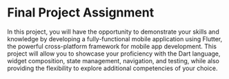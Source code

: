 # Final Project Assignment

In this project, you will have the opportunity to demonstrate your skills and knowledge by developing a fully-functional mobile application using Flutter, the powerful cross-platform framework for mobile app development. This project will allow you to showcase your proficiency with the Dart language, widget composition, state management, navigation, and testing, while also providing the flexibility to explore additional competencies of your choice.
